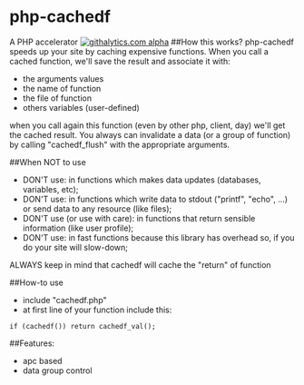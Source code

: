 php-cachedf
===========
A PHP accelerator
[![githalytics.com alpha](https://cruel-carlota.pagodabox.com/42e4fff8057d7da519432a59d007cfc2 "githalytics.com")](http://githalytics.com/loureirorg/php-cachedf)
##How this works?
php-cachedf speeds up your site by caching expensive functions. When you call a cached function, we'll save the result and associate it with: 
* the arguments values
* the name of function
* the file of function
* others variables (user-defined)

when you call again this function (even by other php, client, day) we'll get the cached result. You always can invalidate a data (or a group of function) by calling "cachedf_flush" with the appropriate arguments.

##When NOT to use
* DON'T use: in functions which makes data updates (databases, variables, etc);
* DON'T use: in functions which write data to stdout ("printf", "echo", ...) or send data to any resource (like files);
* DON'T use (or use with care): in functions that return sensible information (like user profile);
* DON'T use: in fast functions because this library has overhead so, if you do your site will slow-down;

ALWAYS keep in mind that cachedf will cache the "return" of function

##How-to use
* include "cachedf.php"
* at first line of your function include this: 
```
if (cachedf()) return cachedf_val();
```

##Features:
* apc based
* data group control
